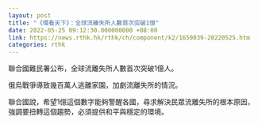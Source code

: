 ```yaml
---
layout: post
title: "《環看天下》：全球流離失所人數首次突破1億"
date: 2022-05-25 09:12:30.000000000 +08:00
link: https://news.rthk.hk/rthk/ch/component/k2/1650039-20220525.htm
categories: rthk
---
```


聯合國難民署公布，全球流離失所人數首次突破1億人。

俄烏戰爭導致幾百萬人逃離家園，加劇流離失所的情況。

聯合國說，希望1億這個數字能夠警醒各國，尋求解決民眾流離失所的根本原因，強調要扭轉這個趨勢，必須提供和平與穩定的環境。
